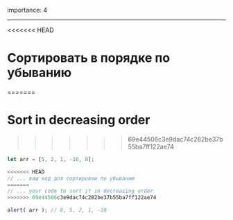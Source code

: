 importance: 4

---

<<<<<<< HEAD
# Сортировать в порядке по убыванию
=======
# Sort in decreasing order
>>>>>>> 69e44506c3e9dac74c282be37b55ba7ff122ae74

```js
let arr = [5, 2, 1, -10, 8];

<<<<<<< HEAD
// ... ваш код для сортировки по убыванию
=======
// ... your code to sort it in decreasing order
>>>>>>> 69e44506c3e9dac74c282be37b55ba7ff122ae74

alert( arr ); // 8, 5, 2, 1, -10
```

